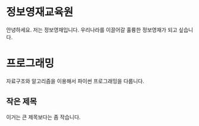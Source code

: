 # 정보영재교육원

안녕하세요. 저는 정보영재입니다.
우리나라를 이끌어갈 훌륭한 정보영재가 되고 싶습니다.

# 프로그래밍
자료구조와 알고리즘을 이용해서 파이썬 프로그래밍을 다룹니다.

## 작은 제목
이거는 큰 제목보다는 좀 작습니다.
